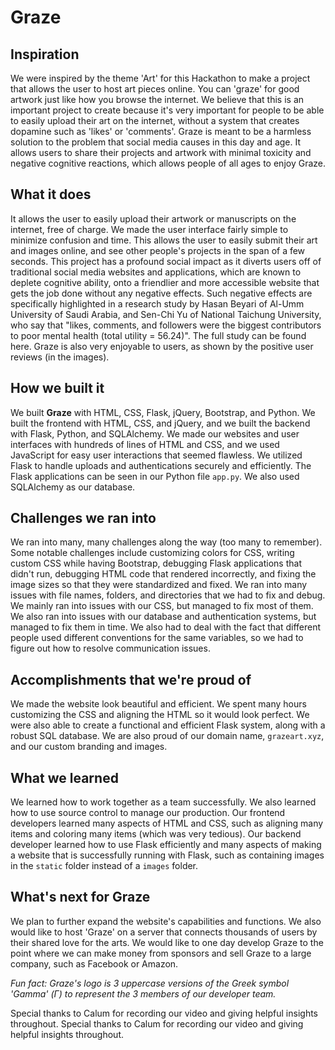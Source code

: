 # Graze

## Inspiration
We were inspired by the theme 'Art' for this Hackathon to make a project that allows the user to host art pieces online. You can 'graze' for good artwork just like how you browse the internet. We believe that this is an important project to create because it's very important for people to be able to easily upload their art on the internet, without a system that creates dopamine such as 'likes' or 'comments'.  Graze is meant to be a harmless solution to the problem that social media causes in this day and age. It allows users to share their projects and artwork with minimal toxicity and negative cognitive reactions, which allows people of all ages to enjoy Graze.

## What it does
It allows the user to easily upload their artwork or manuscripts on the internet, free of charge. We made the user interface fairly simple to minimize confusion and time. This allows the user to easily submit their art and images online, and see other people's projects in the span of a few seconds. This project has a profound social impact as it diverts users off of traditional social media websites and applications, which are known to deplete cognitive ability, onto a friendlier and more accessible website that gets the job done without any negative effects. Such negative effects are specifically highlighted in a research study by Hasan Beyari of Al-Umm University of Saudi Arabia, and Sen-Chi Yu of National Taichung University, who say that "likes, comments, and followers were the biggest contributors to poor mental health (total utility = 56.24)". The full study can be found here. Graze is also very enjoyable to users, as shown by the positive user reviews (in the images).

## How we built it
We built **Graze** with HTML, CSS, Flask, jQuery, Bootstrap, and Python. We built the frontend with HTML, CSS, and jQuery, and we built the backend with Flask, Python, and SQLAlchemy. We made our websites and user interfaces with hundreds of lines of HTML and CSS, and we used JavaScript for easy user interactions that seemed flawless. We utilized Flask to handle uploads and authentications securely and efficiently. The Flask applications can be seen in our Python file `app.py`. We also used SQLAlchemy as our database.

## Challenges we ran into
We ran into many, many challenges along the way (too many to remember). Some notable challenges include customizing colors for CSS, writing custom CSS while having Bootstrap, debugging Flask applications that didn't run, debugging HTML code that rendered incorrectly, and fixing the image sizes so that they were standardized and fixed. We ran into many issues with file names, folders, and directories that we had to fix and debug. We mainly ran into issues with our CSS, but managed to fix most of them. We also ran into issues with our database and authentication systems, but managed to fix them in time. We also had to deal with the fact that different people used different conventions for the same variables, so we had to figure out how to resolve communication issues. 

## Accomplishments that we're proud of
We made the website look beautiful and efficient. We spent many hours customizing the CSS and aligning the HTML so it would look perfect. We were also able to create a functional and efficient Flask system, along with a robust SQL database. We are also proud of our domain name, `grazeart.xyz`, and our custom branding and images.

## What we learned
We learned how to work together as a team successfully. We also learned how to use source control to manage our production. Our frontend developers learned many aspects of HTML and CSS, such as aligning many items and coloring many items (which was very tedious). Our backend developer learned how to use Flask efficiently and many aspects of making a website that is successfully running with Flask, such as containing images in the `static` folder instead of a `images` folder.

## What's next for Graze
We plan to further expand the website's capabilities and functions. We also would like to host 'Graze' on a server that connects thousands of users by their shared love for the arts. We would like to one day develop Graze to the point where we can make money from sponsors and sell Graze to a large company, such as Facebook or Amazon.

*Fun fact: Graze's logo is 3 uppercase versions of the Greek symbol 'Gamma' (Γ) to represent the 3 members of our developer team.*

Special thanks to Calum for recording our video and giving helpful insights throughout.
Special thanks to Calum for recording our video and giving helpful insights throughout.

